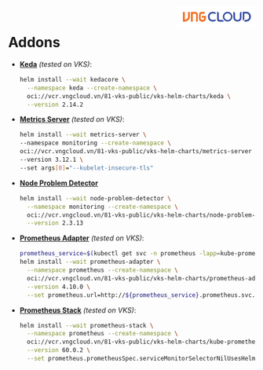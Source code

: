 <div style="float: right;"><img src="../images/01.png" width="160px" /></div><br>


# Addons
- **[Keda](https://keda.sh/)** _(tested on VKS)_:
  ```bash
  helm install --wait kedacore \
    --namespace keda --create-namespace \
    oci://vcr.vngcloud.vn/81-vks-public/vks-helm-charts/keda \
    --version 2.14.2
  ```

- **[Metrics Server](https://github.com/kubernetes-sigs/metrics-server)** _(tested on VKS)_:
  ```bash
  helm install --wait metrics-server \
  --namespace monitoring --create-namespace \
  oci://vcr.vngcloud.vn/81-vks-public/vks-helm-charts/metrics-server \
  --version 3.12.1 \
  --set args[0]="--kubelet-insecure-tls"
  ```

- **[Node Problem Detector](https://github.com/kubernetes/node-problem-detector)**
  ```bash
  helm install --wait node-problem-detector \
    --namespace monitoring --create-namespace \
    oci://vcr.vngcloud.vn/81-vks-public/vks-helm-charts/node-problem-detector \
    --version 2.3.13
  ```

- **[Prometheus Adapter](https://github.com/kubernetes-sigs/prometheus-adapter)** _(tested on VKS)_:
  ```bash
  prometheus_service=$(kubectl get svc -n prometheus -lapp=kube-prometheus-stack-prometheus -ojsonpath='{range .items[*]}{.metadata.name}{"\n"}{end}')
  helm install --wait prometheus-adapter \
    --namespace prometheus --create-namespace \
    oci://vcr.vngcloud.vn/81-vks-public/vks-helm-charts/prometheus-adapter \
    --version 4.10.0 \
    --set prometheus.url=http://${prometheus_service}.prometheus.svc.cluster.local
  ```

- **[Prometheus Stack](https://github.com/prometheus-community/helm-charts/tree/main/charts/kube-prometheus-stack)** _(tested on VKS)_:
  ```bash
  helm install --wait prometheus-stack \
    --namespace prometheus --create-namespace \
    oci://vcr.vngcloud.vn/81-vks-public/vks-helm-charts/kube-prometheus-stack \
    --version 60.0.2 \
    --set prometheus.prometheusSpec.serviceMonitorSelectorNilUsesHelmValues=false
  ```